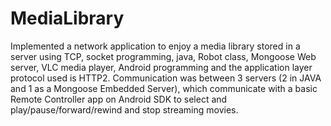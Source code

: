 # MediaLibrary

Implemented a network application to enjoy a media library stored in a server using TCP, socket programming, java, 
Robot class, Mongoose Web server, VLC media player, Android programming and the application layer protocol used is HTTP2. 
Communication was between 3 servers (2 in JAVA and 1 as a Mongoose Embedded Server),
which communicate with a basic Remote Controller app on Android SDK to select and play/pause/forward/rewind 
and stop streaming movies.
